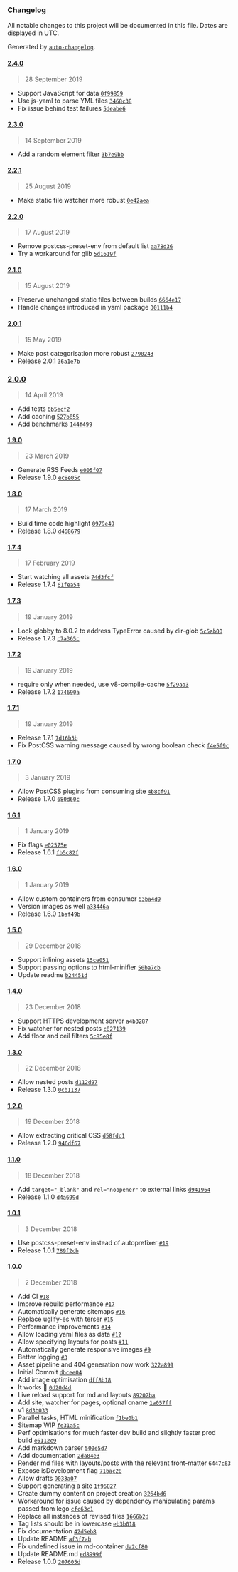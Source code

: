 ### Changelog

All notable changes to this project will be documented in this file. Dates are displayed in UTC.

Generated by [`auto-changelog`](https://github.com/CookPete/auto-changelog).

#### [2.4.0](https://github.com/astronomersiva/lego/compare/2.3.0...2.4.0)

> 28 September 2019

- Support JavaScript for data [`0f99859`](https://github.com/astronomersiva/lego/commit/0f99859a70c302304e6d0b516928002f9cd5807f)
- Use js-yaml to parse YML files [`3468c38`](https://github.com/astronomersiva/lego/commit/3468c38e8c5085a86e9a5369ee5b9091e449f831)
- Fix issue behind test failures [`5deabe6`](https://github.com/astronomersiva/lego/commit/5deabe68fd1930786039ef150f5a59b1e524b70e)


#### [2.3.0](https://github.com/astronomersiva/lego/compare/2.2.1...2.3.0)

> 14 September 2019

- Add a random element filter [`3b7e9bb`](https://github.com/astronomersiva/lego/commit/3b7e9bb075539eff4dd4887514ce8fac13f337f0)

#### [2.2.1](https://github.com/astronomersiva/lego/compare/2.2.0...2.2.1)

> 25 August 2019

- Make static file watcher more robust [`0e42aea`](https://github.com/astronomersiva/lego/commit/0e42aea187528887d69dfed6d690c103caf47d64)

#### [2.2.0](https://github.com/astronomersiva/lego/compare/2.1.0...2.2.0)

> 17 August 2019

- Remove postcss-preset-env from default list [`aa78d36`](https://github.com/astronomersiva/lego/commit/aa78d36d170aa5bbd15485b922b6a640ec1fc489)
- Try a workaround for glib [`5d1619f`](https://github.com/astronomersiva/lego/commit/5d1619f1b47195837aca441dbcdafe95934439a9)

#### [2.1.0](https://github.com/astronomersiva/lego/compare/2.0.1...2.1.0)

> 15 August 2019

- Preserve unchanged static files between builds [`6664e17`](https://github.com/astronomersiva/lego/commit/6664e17c0fb883a281bc2f86ab424de1d19a8b54)
- Handle changes introduced in yaml package [`30111b4`](https://github.com/astronomersiva/lego/commit/30111b4a99e11bf7e4e780c099be6c7f2a9d480a)


#### [2.0.1](https://github.com/astronomersiva/lego/compare/2.0.0...2.0.1)

> 15 May 2019

- Make post categorisation more robust [`2790243`](https://github.com/astronomersiva/lego/commit/2790243997c46d58f866096b350fa2f04805f305)
- Release 2.0.1 [`36a1e7b`](https://github.com/astronomersiva/lego/commit/36a1e7b200eb77b473e77da711a80945ca20040b)

### [2.0.0](https://github.com/astronomersiva/lego/compare/1.9.0...2.0.0)

> 14 April 2019

- Add tests [`6b5ecf2`](https://github.com/astronomersiva/lego/commit/6b5ecf22c9fc4b08c2b93ab3d642850281b45887)
- Add caching [`527b855`](https://github.com/astronomersiva/lego/commit/527b8553197a70b5b3d55754d460450b5e50d377)
- Add benchmarks [`144f499`](https://github.com/astronomersiva/lego/commit/144f499c3cb856a7005f75bcb7b2cd28ad5f10ee)

#### [1.9.0](https://github.com/astronomersiva/lego/compare/1.8.0...1.9.0)

> 23 March 2019

- Generate RSS Feeds [`e005f07`](https://github.com/astronomersiva/lego/commit/e005f07dca1a83842b7d206b30145a0836aaf27f)
- Release 1.9.0 [`ec8e05c`](https://github.com/astronomersiva/lego/commit/ec8e05c852fdb2fbb20e65cc6f63e8eca1643ad1)

#### [1.8.0](https://github.com/astronomersiva/lego/compare/1.7.4...1.8.0)

> 17 March 2019

- Build time code highlight [`0979e49`](https://github.com/astronomersiva/lego/commit/0979e4976098630e0ac78518b0c6084c54224145)
- Release 1.8.0 [`d468679`](https://github.com/astronomersiva/lego/commit/d4686795660b7024592993b073749b50d404cfcf)

#### [1.7.4](https://github.com/astronomersiva/lego/compare/1.7.3...1.7.4)

> 17 February 2019

- Start watching all assets [`74d3fcf`](https://github.com/astronomersiva/lego/commit/74d3fcfe8a8472988dad8877f2a207a2702c3528)
- Release 1.7.4 [`61fea54`](https://github.com/astronomersiva/lego/commit/61fea545e7c58396e74f59f86b1c575e76e0ae4a)

#### [1.7.3](https://github.com/astronomersiva/lego/compare/1.7.2...1.7.3)

> 19 January 2019

- Lock globby to 8.0.2 to address TypeError caused by dir-glob [`5c5ab00`](https://github.com/astronomersiva/lego/commit/5c5ab00ab0abbf9d78423ea74725d52a7219399f)
- Release 1.7.3 [`c7a365c`](https://github.com/astronomersiva/lego/commit/c7a365c83c464e6bb33972a8558b88f32accc7bf)

#### [1.7.2](https://github.com/astronomersiva/lego/compare/1.7.1...1.7.2)

> 19 January 2019

- require only when needed, use v8-compile-cache [`5f29aa3`](https://github.com/astronomersiva/lego/commit/5f29aa30680dc0c22d01a6e6a00dd4f51d488288)
- Release 1.7.2 [`174690a`](https://github.com/astronomersiva/lego/commit/174690a1b287197d82b5c460144ad1ada3ede980)

#### [1.7.1](https://github.com/astronomersiva/lego/compare/1.7.0...1.7.1)

> 19 January 2019

- Release 1.7.1 [`7d16b5b`](https://github.com/astronomersiva/lego/commit/7d16b5b15ef7c3285cc8b3bcb2ea19618fb627b5)
- Fix PostCSS warning message caused by wrong boolean check [`f4e5f9c`](https://github.com/astronomersiva/lego/commit/f4e5f9c73b5e946449117527006eb9a32140ed3d)

#### [1.7.0](https://github.com/astronomersiva/lego/compare/1.6.1...1.7.0)

> 3 January 2019

- Allow PostCSS plugins from consuming site [`4b8cf91`](https://github.com/astronomersiva/lego/commit/4b8cf91ed95ae3adaf022080f785025f027b8c00)
- Release 1.7.0 [`680d60c`](https://github.com/astronomersiva/lego/commit/680d60cb50e26145407356997f94aeae6d5a389f)

#### [1.6.1](https://github.com/astronomersiva/lego/compare/1.6.0...1.6.1)

> 1 January 2019

- Fix flags [`e02575e`](https://github.com/astronomersiva/lego/commit/e02575ea6df7a0d4bceb7423cdd43f776da60671)
- Release 1.6.1 [`fb5c82f`](https://github.com/astronomersiva/lego/commit/fb5c82fbe5b0447374d3e69d5f0a7befb50ffdb9)

#### [1.6.0](https://github.com/astronomersiva/lego/compare/1.5.0...1.6.0)

> 1 January 2019

- Allow custom containers from consumer [`63ba4d9`](https://github.com/astronomersiva/lego/commit/63ba4d96f494f43e5be04f8f919a1e01af45f53c)
- Version images as well [`a33446a`](https://github.com/astronomersiva/lego/commit/a33446a8d67f7150a5cddc349956062028038bff)
- Release 1.6.0 [`1baf49b`](https://github.com/astronomersiva/lego/commit/1baf49b73710600202e4519335821d6a8c8d0989)

#### [1.5.0](https://github.com/astronomersiva/lego/compare/1.4.0...1.5.0)

> 29 December 2018

- Support inlining assets [`15ce051`](https://github.com/astronomersiva/lego/commit/15ce051fa3c8c0bfd47cf5601141dc79c7615a4f)
- Support passing options to html-minifier [`50ba7cb`](https://github.com/astronomersiva/lego/commit/50ba7cbcf3be7a220dabfb2292cdf03f5e32afe5)
- Update readme [`b24451d`](https://github.com/astronomersiva/lego/commit/b24451de32e186d788f10ec4149b3f2f5060c787)

#### [1.4.0](https://github.com/astronomersiva/lego/compare/1.3.0...1.4.0)

> 23 December 2018

- Support HTTPS development server [`a4b3287`](https://github.com/astronomersiva/lego/commit/a4b32874c8241be72ff396b0305a6fd2fee2170c)
- Fix watcher for nested posts [`c827139`](https://github.com/astronomersiva/lego/commit/c827139876e122b16921aad3d54ec927dd3c8d32)
- Add floor and ceil filters [`5c85e8f`](https://github.com/astronomersiva/lego/commit/5c85e8fabe4fadde94b388938fc9928ade55f677)

#### [1.3.0](https://github.com/astronomersiva/lego/compare/1.2.0...1.3.0)

> 22 December 2018

- Allow nested posts [`d112d97`](https://github.com/astronomersiva/lego/commit/d112d9765df69ab56c1d5a27ee1351a7bf193c4b)
- Release 1.3.0 [`0cb1137`](https://github.com/astronomersiva/lego/commit/0cb11372391433a0eeba1b40c85b5c197d6fb3cc)

#### [1.2.0](https://github.com/astronomersiva/lego/compare/1.1.0...1.2.0)

> 19 December 2018

- Allow extracting critical CSS [`d58fdc1`](https://github.com/astronomersiva/lego/commit/d58fdc14f251cbd9ed8ce02e8f33771f6cf52922)
- Release 1.2.0 [`946df67`](https://github.com/astronomersiva/lego/commit/946df67bc1d2e092244743ff4bb4a3e7a25d027f)

#### [1.1.0](https://github.com/astronomersiva/lego/compare/1.0.1...1.1.0)

> 18 December 2018

- Add `target="_blank"` and `rel="noopener"` to external links [`d941964`](https://github.com/astronomersiva/lego/commit/d941964fa5f4f9cb9aea8e0809d1d2a7470b46f5)
- Release 1.1.0 [`d4a699d`](https://github.com/astronomersiva/lego/commit/d4a699dac5c348f46594d721922f63b1c67d9d99)

#### [1.0.1](https://github.com/astronomersiva/lego/compare/1.0.0...1.0.1)

> 3 December 2018

- Use postcss-preset-env instead of autoprefixer [`#19`](https://github.com/astronomersiva/lego/pull/19)
- Release 1.0.1 [`789f2cb`](https://github.com/astronomersiva/lego/commit/789f2cb8423e6675a06df880cbb5fe946359c0b3)

#### 1.0.0

> 2 December 2018

- Add CI [`#18`](https://github.com/astronomersiva/lego/pull/18)
- Improve rebuild performance [`#17`](https://github.com/astronomersiva/lego/pull/17)
- Automatically generate sitemaps [`#16`](https://github.com/astronomersiva/lego/pull/16)
- Replace uglify-es with terser [`#15`](https://github.com/astronomersiva/lego/pull/15)
- Performance improvements [`#14`](https://github.com/astronomersiva/lego/pull/14)
- Allow loading yaml files as data [`#12`](https://github.com/astronomersiva/lego/pull/12)
- Allow specifying layouts for posts [`#11`](https://github.com/astronomersiva/lego/pull/11)
- Automatically generate responsive images [`#9`](https://github.com/astronomersiva/lego/pull/9)
- Better logging [`#3`](https://github.com/astronomersiva/lego/pull/3)
- Asset pipeline and 404 generation now work [`322a899`](https://github.com/astronomersiva/lego/commit/322a89971a78831c0713e8e9c710a5502d73e9b9)
- Initial Commit [`dbcee04`](https://github.com/astronomersiva/lego/commit/dbcee047c8a4674f1a8179502985359309fb36d8)
- Add image optimisation [`dff8b18`](https://github.com/astronomersiva/lego/commit/dff8b1883968fef911f522f8801bf74fbbc5a904)
- It works 🚀 [`0d20d4d`](https://github.com/astronomersiva/lego/commit/0d20d4d059159bda62e9200bfcb38671647f90be)
- Live reload support for md and layouts [`89202ba`](https://github.com/astronomersiva/lego/commit/89202bac61e9b4b04c12ea34abc45c65a09c11b6)
- Add site, watcher for pages, optional cname [`1a057ff`](https://github.com/astronomersiva/lego/commit/1a057ff40e6d909e4871709bbe37c1fa39cbff1c)
- v1 [`8d3b033`](https://github.com/astronomersiva/lego/commit/8d3b03301446292556611185419c27ff61bda4c6)
- Parallel tasks, HTML minification [`f1be0b1`](https://github.com/astronomersiva/lego/commit/f1be0b1eeda94d801df2f8bea459b5f8f721ba6e)
- Sitemap WIP [`fe31a5c`](https://github.com/astronomersiva/lego/commit/fe31a5ca8dd0eba5e8f101827f37387d42556719)
- Perf optimisations for much faster dev build and slightly faster prod build [`e6112c9`](https://github.com/astronomersiva/lego/commit/e6112c91bb26c40448d4702c85f5995b08869542)
- Add markdown parser [`500e5d7`](https://github.com/astronomersiva/lego/commit/500e5d724d150a3062426b6fe6a9b1366a834d4a)
- Add documentation [`2da84e3`](https://github.com/astronomersiva/lego/commit/2da84e30241a32518a182ab1cdca9c765372e535)
- Render md files with layouts/posts with the relevant front-matter [`6447c63`](https://github.com/astronomersiva/lego/commit/6447c6396ad605b8f1de2fc348ccee6f24788b4b)
- Expose isDevelopment flag [`71bac28`](https://github.com/astronomersiva/lego/commit/71bac282687e1df31c2ba8070be5bb8185a1ecb3)
- Allow drafts [`9033a07`](https://github.com/astronomersiva/lego/commit/9033a0797f6d9e056b8e15c82836ca8e5559d534)
- Support generating a site [`1f96827`](https://github.com/astronomersiva/lego/commit/1f96827dab2d9ee30e1a3c3dd5acde366921ab8f)
- Create dummy content on project creation [`3264bd6`](https://github.com/astronomersiva/lego/commit/3264bd6a2ee0c602573d7e876dde8c1f92e96803)
- Workaround for issue caused by dependency manipulating params passed from lego [`cfc63c1`](https://github.com/astronomersiva/lego/commit/cfc63c1059d2413ef8dab7757ab229be49f1c1aa)
- Replace all instances of revised files [`1666b2d`](https://github.com/astronomersiva/lego/commit/1666b2d7feb86fc5a00d238e8ec4c90aff2ed242)
- Tag lists should be in lowercase [`eb3b018`](https://github.com/astronomersiva/lego/commit/eb3b018643ffd96c2a5967abfd91eb16aba05685)
- Fix documentation [`42d5eb8`](https://github.com/astronomersiva/lego/commit/42d5eb8c864c31a4ff3ac219c11a5f1577b779ab)
- Update README [`af3f7ab`](https://github.com/astronomersiva/lego/commit/af3f7ab7bac29adf515acee8a56a6dac3f2bb792)
- Fix undefined issue in md-container [`da2cf80`](https://github.com/astronomersiva/lego/commit/da2cf80cdc3fd37db38cc8685e0d469eb8de7de7)
- Update README.md [`ed8999f`](https://github.com/astronomersiva/lego/commit/ed8999f467d18291c9e91c4640b1bb6aa6965c2c)
- Release 1.0.0 [`207605d`](https://github.com/astronomersiva/lego/commit/207605d77683b2e0e486089becdfbd229731781c)
